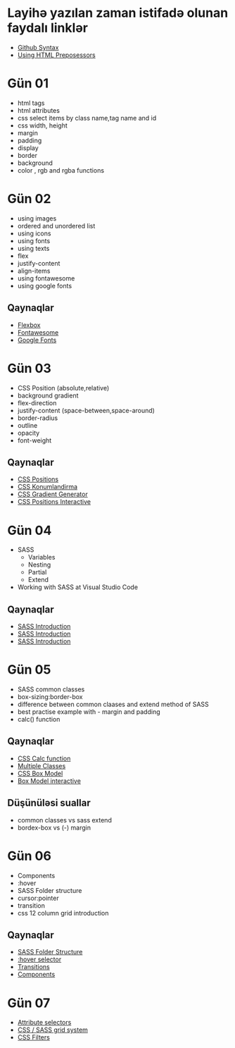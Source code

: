 
# Layihə yazılan zaman istifadə olunan faydalı linklər
- [Github Syntax](https://docs.github.com/en/free-pro-team@latest/github/writing-on-github/basic-writing-and-formatting-syntax)
- [Using HTML Preposessors ](https://startae.com/blog/improve-your-development-workflow-using-html-preprocessors/#:~:text=A%20preprocessor%20is%20a%20program,Starta%C3%AA%20are%20Slim%20and%20Emblem)

# Gün 01
- html tags
- html attributes
- css select items by class name,tag name and id
- css width, height
- margin
- padding
- display
- border
- background
- color , rgb and rgba functions

# Gün 02
- using images
- ordered and unordered list
- using icons 
- using fonts 
- using texts
- flex 
- justify-content
- align-items
- using fontawesome 
- using google fonts

## Qaynaqlar
- [Flexbox](https://flexboxfroggy.com/)
- [Fontawesome](https://fontawesome.com/how-to-use/on-the-web/referencing-icons/basic-use)
- [Google Fonts](https://fonts.google.com/)

# Gün 03

- CSS Position (absolute,relative)
- background gradient
- flex-direction
- justify-content (space-between,space-around)
- border-radius
- outline
- opacity
- font-weight

## Qaynaqlar
- [CSS Positions](https://css-tricks.com/almanac/properties/p/position/)
- [CSS Konumlandirma](https://fatihhayrioglu.com/css-ile-konumlandirmapositioning/)
- [CSS Gradient Generator](https://cssgradient.io/)
- [CSS Positions Interactive](https://ishadeed.com/article/learn-css-positioning/#demo)

# Gün 04

- SASS 
    - Variables
    - Nesting
    - Partial
    - Extend
- Working with SASS at Visual Studio Code

## Qaynaqlar
- [SASS Introduction](https://scotch.io/tutorials/getting-started-with-sass)
- [SASS Introduction](https://sass-lang.com/guide)
- [SASS Introduction](https://medium.com/@kishandth.sivapalasundaram/how-to-start-using-sass-in-visual-studio-code-5469787f18bf)

# Gün 05

- SASS common classes
- box-sizing:border-box
- difference between common claases and extend method of SASS
- best practise example with - margin and padding
- calc() function 

## Qaynaqlar
- [CSS Calc function](https://www.w3schools.com/cssref/func_calc.asp)
- [Multiple Classes](https://css-tricks.com/multiple-class-id-selectors/)
- [CSS Box Model](https://guyroutledge.github.io/box-model/)
- [Box Model interactive](https://codepen.io/guyroutledge/pen/hgpez)

## Düşünüləsi suallar
- common classes vs sass extend
- bordex-box vs (-) margin

# Gün 06

- Components
- :hover
- SASS Folder structure
- cursor:pointer
- transition 
- css 12 column grid introduction


## Qaynaqlar
- [SASS Folder Structure](https://medium.com/@luis_sserrano/how-to-structure-your-sass-codebase-78277c683c24)
- [:hover selector](https://www.w3schools.com/cssref/sel_hover.asp)
- [Transitions](https://www.w3schools.com/css/css3_transitions.asp)
- [Components](https://css-tricks.com/developing-extensible-html-css-components/)

# Gün 07

- [Attribute selectors](https://www.w3schools.com/css/css_attribute_selectors.asp)
- [CSS / SASS grid system](https://jandrewniak.com/blog/creating-your-own-css-grid-system/)
- [CSS Filters](https://css-playground.com/view/39/css-filter-playground)



